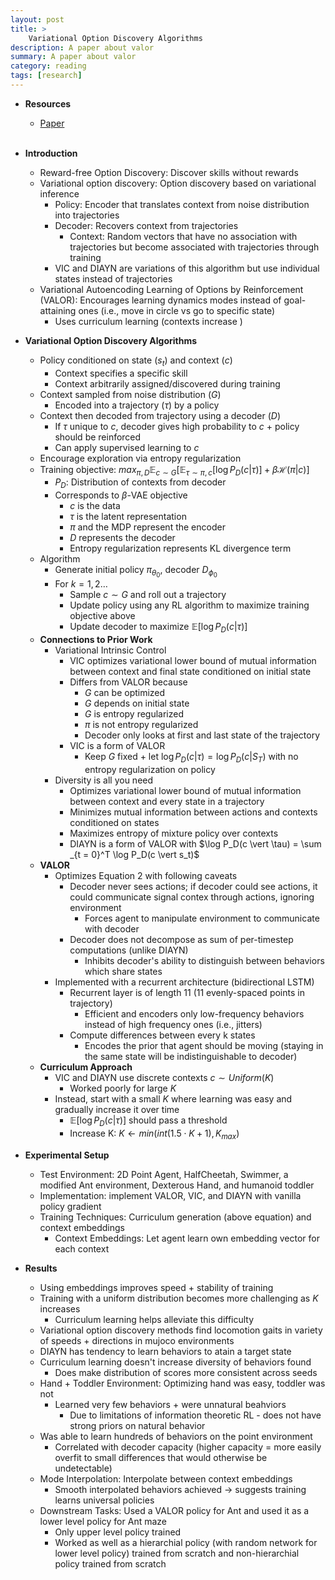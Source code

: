 ```yaml
---
layout: post
title: >
    Variational Option Discovery Algorithms
description: A paper about valor
summary: A paper about valor
category: reading
tags: [research]
---
```


* **Resources**
    - [Paper](https://arxiv.org/abs/1807.10299)
<br><br/>

* **Introduction**
    * Reward-free Option Discovery: Discover skills without rewards
    * Variational option discovery: Option discovery based on variational inference
        * Policy: Encoder that translates context from noise distribution into trajectories
        * Decoder: Recovers context from trajectories
            * Context: Random vectors that have no association with trajectories but become associated with trajectories through training
        * VIC and DIAYN are variations of this algorithm but use individual states instead of trajectories
    * Variational Autoencoding Learning of Options by Reinforcement (VALOR): Encourages learning dynamics modes instead of goal-attaining ones (i.e., move in circle vs go to specific state)
        * Uses curriculum learning (contexts increase )
* **Variational Option Discovery Algorithms**
    * Policy conditioned on state ($s_t$) and context ($c$)
        * Context specifies a specific skill
        * Context arbitrarily assigned/discovered during training
    * Context sampled from noise distribution ($G$)
        * Encoded into a trajectory ($\tau$) by a policy
    * Context then decoded from trajectory using a decoder ($D$)
        * If $\tau$ unique to $c$, decoder gives high probability to $c$ + policy should be reinforced
        * Can apply supervised learning to $c$
    * Encourage exploration via entropy regularization
    * Training objective: $max _{\pi, D}\mathbb{E} _{c \sim G}[\mathbb{E} _{\tau \sim \pi, c}[\log P_D(c \vert \tau)] + \beta \mathcal{H}(\pi \vert c)]$
        * $P_D$: Distribution of contexts from decoder
        * Corresponds to $\beta$-VAE objective
            * $c$ is the data
            * $\tau$ is the latent representation
            * $\pi$ and the MDP represent the encoder
            * $D$ represents the decoder
            * Entropy regularization represents KL divergence term
    * Algorithm
        * Generate initial policy $\pi _{\theta_0}$, decoder $D _{\phi_0}$
        * For $k = 1, 2 \dots$
            * Sample $c \sim G$ and roll out a trajectory
            * Update policy using any RL algorithm to maximize training objective above
            * Update decoder to maximize $\mathbb{E} [\log P_D(c \vert \tau)]$
    * **Connections to Prior Work**
        * Variational Intrinsic Control
            * VIC optimizes variational lower bound of mutual information between context and final state conditioned on initial state
            * Differs from VALOR because
                * $G$ can be optimized
                * $G$ depends on initial state
                * $G$ is entropy regularized
                * $\pi$ is not entropy regularized
                * Decoder only looks at first and last state of the trajectory
            * VIC is a form of VALOR
                * Keep $G$ fixed + let $\log P_D(c \vert \tau) = \log P_D(c \vert S_T)$ with no entropy regularization on policy
        * Diversity is all you need
            * Optimizes variational lower bound of mutual information between context and every state in a trajectory
            * Minimizes mutual information between actions and contexts conditioned on states
            * Maximizes entropy of mixture policy over contexts
            * DIAYN is a form of VALOR with $\log P_D(c \vert \tau) = \sum _{t = 0}^T \log P_D(c \vert s_t)$
    * **VALOR**
        * Optimizes Equation 2 with following caveats
            * Decoder never sees actions; if decoder could see actions, it could communicate signal contex through actions, ignoring environment
                * Forces agent to manipulate environment to communicate with decoder
            * Decoder does not decompose as sum of per-timestep computations (unlike DIAYN)
                * Inhibits decoder's ability to distinguish between behaviors which share states
        * Implemented with a recurrent architecture (bidirectional LSTM)
            * Recurrent layer is of length 11 (11 evenly-spaced points in trajectory)
                * Efficient and encoders only low-frequency behaviors instead of high frequency ones (i.e., jitters)
            * Compute differences between every k states
                * Encodes the prior that agent should be moving (staying in the same state will be indistinguishable to decoder)
    * **Curriculum Approach**
        * VIC and DIAYN use discrete contexts $c \sim Uniform(K)$
            * Worked poorly for large $K$
        * Instead, start with a small $K$ where learning was easy and gradually increase it over time
            * $\mathbb{E}[\log P_D(c \vert \tau)]$ should pass a threshold
            * Increase K: $K \leftarrow min(int(1.5 \cdot K + 1), K _{max})$
* **Experimental Setup**
    * Test Environment: 2D Point Agent, HalfCheetah, Swimmer, a modified Ant environment, Dexterous Hand, and humanoid toddler
    * Implementation: implement VALOR, VIC, and DIAYN with vanilla policy gradient
    * Training Techniques: Curriculum generation (above equation) and context embeddings
        * Context Embeddings: Let agent learn own embedding vector for each context
* **Results**
    * Using embeddings improves speed + stability of training
    * Training with a uniform distribution becomes more challenging as $K$ increases
        * Curriculum learning helps alleviate this difficulty
    * Variational option discovery methods find locomotion gaits in variety of speeds + directions in mujoco environments
    * DIAYN has tendency to learn behaviors to atain a target state
    * Curriculum learning doesn't increase diversity of behaviors found
        * Does make distribution of scores more consistent across seeds
    * Hand + Toddler Environment: Optimizing hand was easy, toddler was not
        * Learned very few behaviors + were unnatural beahviors
            * Due to limitations of information theoretic RL - does not have strong priors on natural behavior
    * Was able to learn hundreds of behaviors on the point environment
        * Correlated with decoder capacity (higher capacity = more easily overfit to small differences that would otherwise be undetectable)
    * Mode Interpolation: Interpolate between context embeddings
        * Smooth interpolated behaviors achieved $\rightarrow$ suggests training learns universal policies
    * Downstream Tasks: Used a VALOR policy for Ant and used it as a lower level policy for Ant maze
        * Only upper level policy trained
        * Worked as well as a hierarchial policy (with random network for lower level policy) trained from scratch and non-hierarchial policy trained from scratch